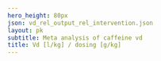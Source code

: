 ```yaml
---
hero_height: 80px
json: vd_rel_output_rel_intervention.json
layout: pk
subtitle: Meta analysis of caffeine vd
title: Vd [l/kg] / dosing [g/kg]
---
```

